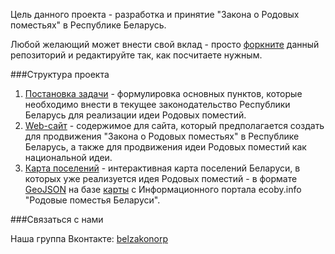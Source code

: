 Цель данного проекта - разработка и принятие "Закона о Родовых поместьях" в Республике Беларусь.
 
Любой желающий может внести свой вклад - просто [форкните](https://ru.wikipedia.org/wiki/%D0%A4%D0%BE%D1%80%D0%BA) данный репозиторий и редактируйте так, как посчитаете нужным.

###Структура проекта

1. [Постановка задачи](postanovka-zadachi.md) - формулировка основных пунктов, которые необходимо внести в текущее законодательство Республики Беларусь для реализации идеи Родовых поместий.
2. [Web-сайт](/website) - содержимое для сайта, который предполагается создать для продвижения "Закона о Родовых поместьях" в Республике Беларусь, а также для продвижения идеи Родовых поместий как национальной идеи.
3. [Карта поселений](poselenia-rb.geojson) - интерактивная карта поселений Беларуси, в которых уже реализуется идея Родовых поместий - в формате [GeoJSON](https://en.wikipedia.org/wiki/GeoJSON) на базе [карты](http://ecoby.info/poselenies) с Информационного портала ecoby.info "Родовые поместья Беларуси".

###Связаться с нами

Наша группа Вконтакте: [belzakonorp](http://vk.com/belzakonorp)

